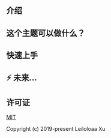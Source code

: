 ## 介绍

## 这个主题可以做什么？

## 快速上手

## ⚡️ 未来...

## 许可证

[MIT](https://github.com/xugaoyi/vuepress-theme-vdoing/blob/master/LICENSE)

Copyright (c) 2019-present Leiloloaa Xu
